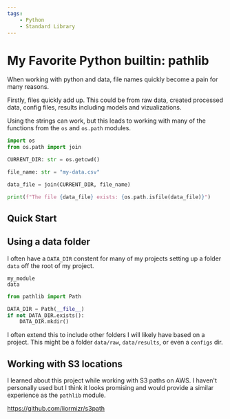 ```yaml
---
tags: 
    - Python
    - Standard Library
---
```


# My Favorite Python builtin: pathlib

When working with python and data, file names quickly become a pain for many reasons. 

Firstly, files quickly add up. This could be from raw data, created processed data, config files, results including models and vizualizations. 

Using the strings can work, but this leads to working with many of the functions from the `os` and `os.path` modules.

```python 
import os 
from os.path import join

CURRENT_DIR: str = os.getcwd()

file_name: str = "my-data.csv"

data_file = join(CURRENT_DIR, file_name)

print(f"The file {data_file} exists: {os.path.isfile(data_file)}")
```

## Quick Start


## Using a data folder  

I often have a `DATA_DIR` constent for many of my projects setting up a folder `data` off the root of my project. 

```
my_module
data
```

```python title="my_module/utils.py"
from pathlib import Path

DATA_DIR = Path(__file__)
if not DATA_DIR.exists(): 
    DATA_DIR.mkdir()
```

I often extend this to include other folders I will likely have based on a project. This might be a folder `data/raw`, `data/results`, or even a `configs` dir.

## Working with S3 locations

I learned about this project while working with S3 paths on AWS. I haven't personally used but I think it looks promising and would provide a similar experience as the `pathlib` module.

https://github.com/liormizr/s3path